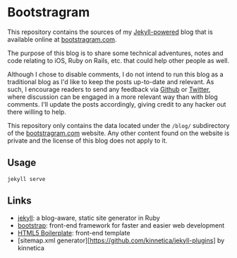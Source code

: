 Bootstragram
============


This repository contains the sources of my [Jekyll-powered][jekyll] blog that is available online at [bootstragram.com][bootstragram].

The purpose of this blog is to share some technical adventures, notes and code relating to iOS, Ruby on Rails, etc. that could help other people as well.

Although I chose to disable comments, I do not intend to run this blog as a traditional blog as I'd like to keep the posts up-to-date and relevant. As such, I encourage readers to send any feedback via [Github][github-issues] or [Twitter][twitter], where discussion can be engaged in a more relevant way than with blog comments. I'll update the posts accordingly, giving credit to any hacker out there willing to help.

This repository only contains the data located under the `/blog/` subdirectory of the [bootstragram.com][bootstragram] website. Any other content found on the website is private and the license of this blog does not apply to it.


## Usage

    jekyll serve

## Links

* [jekyll][jekyll]: a blog-aware, static site generator in Ruby
* [bootstrap][bootstrap]: front-end framework for faster and easier web development
* [HTML5 Boilerplate][html5-boilerplate]: front-end template
* [sitemap.xml generator][https://github.com/kinnetica/jekyll-plugins] by kinnetica


[jekyll]: http://jekyllrb.com/ "Transform your text into a monster"
[bootstragram]: http://bootstragram.com "Bootstragram"
[bootstrap]: http://twitter.github.com/bootstrap/ "Bootstrap"
[html5-boilerplate]: http://html5boilerplate.com/ "HTML5 Boilerplate"
[github-issues]: https://github.com/dirtyhenry/bootstragram-blog/issues "Issues on GitHub"
[twitter]: https://twitter.com/dirtyhenry
